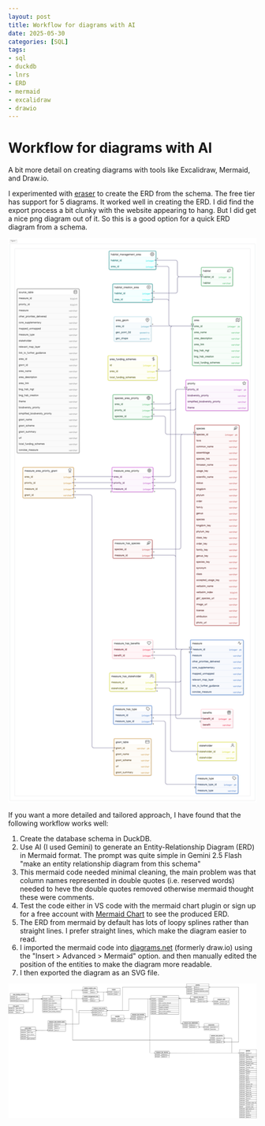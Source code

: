 ```yaml
---
layout: post
title: Workflow for diagrams with AI
date: 2025-05-30
categories: [SQL]
tags:
- sql
- duckdb
- lnrs
- ERD
- mermaid
- excalidraw
- drawio
---
```

# Workflow for diagrams with AI

A bit more detail on creating diagrams with tools like Excalidraw, Mermaid, and Draw.io.

I experimented with [eraser](https://app.eraser.io/) to create the ERD from the schema. The free tier has support for 5 diagrams. It worked well in creating the ERD. I did find the export process a bit clunky with the website appearing to hang. But I did get a nice png diagram out of it. So this is a good option for a quick ERD diagram from a schema.

<img src="https://github.com/stevecrawshaw/lnrs/blob/main/diagram-export-30-05-2025-11_27_01.png?raw=true" width = "800" alt="ERD from eraser.app.io" />

If you want a more detailed and tailored approach, I have found that the following workflow works well:

1. Create the database schema in DuckDB.
2. Use AI (I used Gemini) to generate an Entity-Relationship Diagram (ERD) in Mermaid format. The prompt was quite simple in Gemini 2.5 Flash "make an entity relationship diagram from this schema"
3. This mermaid code needed minimal cleaning, the main problem was that column names represented in double quotes (i.e. reserved words) needed to heve the double quotes removed otherwise mermaid thought these were comments.
4. Test the code either in VS code with the mermaid chart plugin or sign up for a free account with [Mermaid Chart](https://www.mermaidchart.com/) to see the produced ERD.
5. The ERD from mermaid by default has lots of loopy splines rather than straight lines. I prefer straight lines, which make the diagram easier to read.
6. I imported the mermaid code into [diagrams.net](https://app.diagrams.net/) (formerly draw.io) using the "Insert > Advanced > Mermaid" option. and then manually edited the position of the entities to make the diagram more readable.
7. I then exported the diagram as an SVG file.



<img src="https://raw.githubusercontent.com/stevecrawshaw/lnrs/aec44511fbe44a367e8c184d82bbbcb5d7abb07b/lnrs_erd.drawio.svg" width = "800" alt="ERD from mermaid in diagrams.net" />